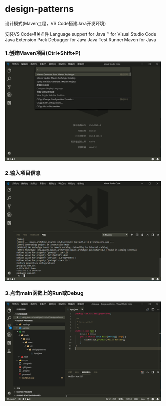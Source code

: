 # design-patterns
设计模式(Maven工程，VS Code搭建Java开发环境)

安装VS Code相关插件
Language support for Java ™ for Visual Studio Code
Java Extension Pack
Debugger for Java
Java Test Runner
Maven for Java

### 1.创建Maven项目(Ctrl+Shift+P)
![docs/00.png](docs/00.png)

### 2.输入项目信息
![docs/01.png](docs/01.png)

### 3.点击main函数上的Run或Debug
![docs/02.png](docs/02.png)
